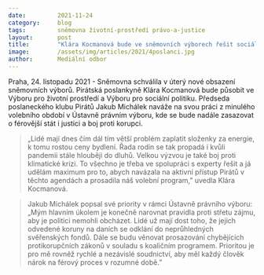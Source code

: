 ```yaml
---
date:         2021-11-24
category:     blog
tags:         sněmovna životní-prostředí právo-a-justice
layout:       post
title:        "Klára Kocmanová bude ve sněmovních výborech řešit sociální otázky a životní prostředí. Jakub Michálek naváže na svou práci v Ústavně právním výboru"
image:        /assets/img/articles/2021/4poslanci.jpg
author:       Mediální odbor
---
```


 
 

Praha, 24. listopadu 2021 - Sněmovna schválila v úterý nové obsazení sněmovních výborů. Pirátská poslankyně Klára Kocmanová bude působit ve Výboru pro životní prostředí a Výboru pro sociální politiku. Předseda poslaneckého klubu Pirátů Jakub Michálek naváže na svou práci z minulého volebního období v Ústavně právním výboru, kde se bude nadále zasazovat o férovější stát i justici a boj proti korupci. 

> „Lidé mají dnes čím dál tím větší problém zaplatit složenky za energie, k tomu rostou ceny bydlení. Řada rodin se tak propadá i kvůli pandemii stále hlouběji do dluhů. Velkou výzvou je také boj proti klimatické krizi. To všechno je třeba ve spolupráci s experty řešit a já udělám maximum pro to, abych navázala na aktivní přístup Pirátů v těchto agendách a prosadila náš volební program,” uvedla Klára Kocmanová. 

> Jakub Michálek popsal své priority v rámci Ústavně právního výboru: „Mým hlavním úkolem je konečně narovnat pravidla proti střetu zájmu, aby je politici nemohli obcházet. Lidé už mají dost toho, že jejich odvedené koruny na daních se odklání do neprůhledných svěřenských fondů. Dále se budu věnovat prosazování chybějících protikorupčních zákonů v souladu s koaličním programem. Prioritou je pro mě rovněž rychlé a nezávislé soudnictví, aby měl každý člověk nárok na férový proces v rozumné době.”
